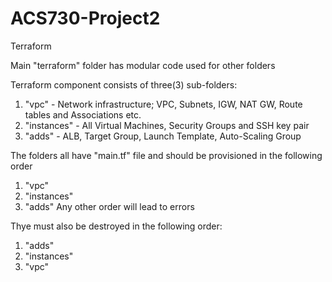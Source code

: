 # ACS730-Project2

Terraform

Main "terraform" folder has modular code used for other folders

Terraform component consists of three(3) sub-folders:
1. "vpc" - Network infrastructure; VPC, Subnets, IGW, NAT GW, Route tables and Associations etc.
2. "instances" - All Virtual Machines, Security Groups and SSH key pair
3. "adds" - ALB, Target Group, Launch Template, Auto-Scaling Group

The folders all have "main.tf" file and should be provisioned in the following order
1. "vpc"
2. "instances"
3. "adds"
Any other order will lead to errors

Thye must also be destroyed in the following order:
1. "adds"
2. "instances"
3. "vpc"

